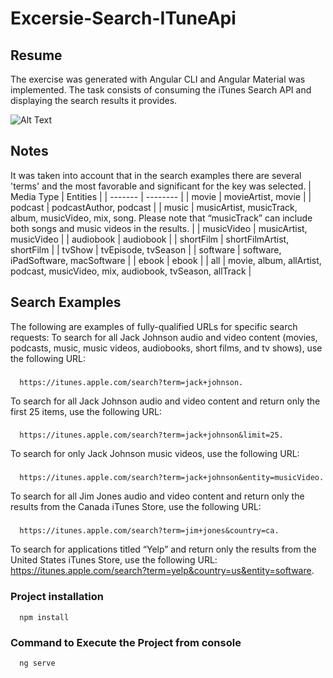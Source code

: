 # Excersie-Search-ITuneApi
## Resume
The exercise was generated with Angular CLI and Angular Material was implemented. The task consists of consuming the iTunes Search API and displaying the search results it provides.


![Alt Text](https://github.com/mabatule1999/Tx-Excersie_Internship_Search/blob/develop/exerciseSearchITune/src/assets/images/presenter.gif)


## Notes
It was taken into account that in the search examples there are several 'terms' and the most favorable and significant for the key was selected. 
| Media Type  | Entities |
| -------     | -------- |
| movie       | movieArtist, movie    |
| podcast     | podcastAuthor, podcast    |
| music       | musicArtist, musicTrack, album, musicVideo, mix, song. Please note that “musicTrack” can include both songs and music videos in the results.    |
| musicVideo  | musicArtist, musicVideo    |
| audiobook   | audiobook    |
| shortFilm   | shortFilmArtist, shortFilm    |
| tvShow      | tvEpisode, tvSeason    |
| software    | software, iPadSoftware, macSoftware    |
| ebook       | ebook    |
| all         | movie, album, allArtist, podcast, musicVideo, mix, audiobook, tvSeason, allTrack    |
## Search Examples

The following are examples of fully-qualified URLs for specific search requests:
To search for all Jack Johnson audio and video content (movies, podcasts, music, music videos, audiobooks, short films, and tv shows), use the following URL:
###
      https://itunes.apple.com/search?term=jack+johnson.

To search for all Jack Johnson audio and video content and return only the first 25 items, use the following URL: 
### 
      https://itunes.apple.com/search?term=jack+johnson&limit=25.

To search for only Jack Johnson music videos, use the following URL: 
### 
      https://itunes.apple.com/search?term=jack+johnson&entity=musicVideo.

To search for all Jim Jones audio and video content and return only the results from the Canada iTunes Store, use the following URL: 
### 
      https://itunes.apple.com/search?term=jim+jones&country=ca.

To search for applications titled “Yelp” and return only the results from the United States iTunes Store, use the following URL: 
      https://itunes.apple.com/search?term=yelp&country=us&entity=software.
      
### Project installation
      npm install      
### Command to Execute the Project from console
      ng serve
